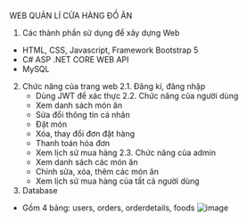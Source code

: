 WEB QUẢN LÍ CỬA HÀNG ĐỒ ĂN
1. Các thành phần sử dụng để xây dựng Web
- HTML, CSS, Javascript, Framework Bootstrap 5
- C# ASP .NET CORE WEB API
- MySQL
2. Chức năng của trang web
 2.1. Đăng kí, đăng nhập
   - Dùng JWT để xác thực
 2.2. Chức năng của người dùng
   - Xem danh sách món ăn
   - Sửa đổi thông tin cá nhân
   - Đặt món
   - Xóa, thay đổi đơn đặt hàng
   - Thanh toán hóa đơn
   - Xem lịch sử mua hàng
  2.3. Chức năng của admin
   - Xem danh sách các món ăn
   - Chỉnh sửa, xóa, thêm các món ăn
   - Xem lịch sử mua hàng của tất cả người dùng
3. Database
- Gồm 4 bảng: users, orders, orderdetails, foods
![image](https://user-images.githubusercontent.com/100157005/208150307-f523afe7-4e8f-4d59-9a90-6acbd6ebc71b.png)
